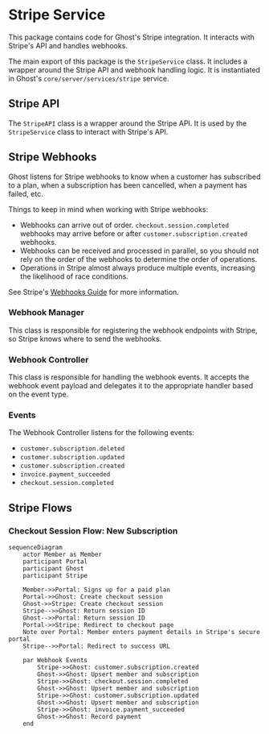 # Stripe Service
This package contains code for Ghost's Stripe integration. It interacts with Stripe's API and handles webhooks.

The main export of this package is the `StripeService` class. It includes a wrapper around the Stripe API and webhook handling logic. It is instantiated in Ghost's `core/server/services/stripe` service.

## Stripe API
The `StripeAPI` class is a wrapper around the Stripe API. It is used by the `StripeService` class to interact with Stripe's API.

## Stripe Webhooks
Ghost listens for Stripe webhooks to know when a customer has subscribed to a plan, when a subscription has been cancelled, when a payment has failed, etc.

Things to keep in mind when working with Stripe webhooks:
- Webhooks can arrive out of order. `checkout.session.completed` webhooks may arrive before or after `customer.subscription.created` webhooks.
- Webhooks can be received and processed in parallel, so you should not rely on the order of the webhooks to determine the order of operations.
- Operations in Stripe almost always produce multiple events, increasing the likelihood of race conditions.

See Stripe's [Webhooks Guide](https://docs.stripe.com/webhooks) for more information.

### Webhook Manager
This class is responsible for registering the webhook endpoints with Stripe, so Stripe knows where to send the webhooks.

### Webhook Controller
This class is responsible for handling the webhook events. It accepts the webhook event payload and delegates it to the appropriate handler based on the event type.

### Events
The Webhook Controller listens for the following events:
- `customer.subscription.deleted`
- `customer.subscription.updated`
- `customer.subscription.created`
- `invoice.payment_succeeded`
- `checkout.session.completed`


## Stripe Flows

### Checkout Session Flow: New Subscription
```mermaid
sequenceDiagram
    actor Member as Member
    participant Portal
    participant Ghost
    participant Stripe

    Member->>Portal: Signs up for a paid plan
    Portal->>Ghost: Create checkout session
    Ghost->>Stripe: Create checkout session
    Stripe-->>Ghost: Return session ID
    Ghost-->>Portal: Return session ID
    Portal->>Stripe: Redirect to checkout page
    Note over Portal: Member enters payment details in Stripe's secure portal
    Stripe-->>Portal: Redirect to success URL
    
    par Webhook Events
        Stripe->>Ghost: customer.subscription.created
        Ghost->>Ghost: Upsert member and subscription
        Stripe->>Ghost: checkout.session.completed
        Ghost->>Ghost: Upsert member and subscription
        Stripe->>Ghost: customer.subscription.updated
        Ghost->>Ghost: Upsert member and subscription
        Stripe->>Ghost: invoice.payment_succeeded
        Ghost->>Ghost: Record payment
    end
```